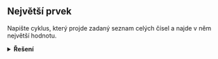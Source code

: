 ## Největší prvek

Napište cyklus, který projde zadaný seznam celých čísel a najde v něm největší hodnotu.

<details>
<summary><b>Řešení</b></summary>


```python
cisla = [11, 23, 45, 1, 9, 65, 34]
nejvetsi = cisla[0]
for cislo in cisla:
    if cislo > nejvetsi:
        nejvetsi = cislo
print(nejvetsi)
```

</details>
